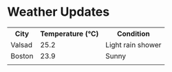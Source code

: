 # Weather Updates

<!-- WEATHER-UPDATE-START -->
<table><tr><th>City</th><th>Temperature (°C)</th><th>Condition</th></tr><tr><td>Valsad</td><td>25.2</td><td>Light rain shower</td></tr><tr><td>Boston</td><td>23.9</td><td>Sunny</td></tr><tr><td></td><td></td><td></td></tr></table>
<!-- WEATHER-UPDATE-END -->
